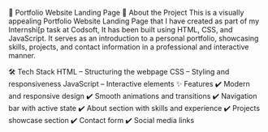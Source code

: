 
📌 Portfolio Website Landing Page
🚀 About the Project
This is a visually appealing Portfolio Website Landing Page that I have created as part of my Internshi[p task at Codsoft, It has been  built using HTML, CSS, and JavaScript. It serves as an introduction to a personal portfolio, showcasing skills, projects, and contact information in a professional and interactive manner.

🛠 Tech Stack
HTML – Structuring the webpage
CSS – Styling and responsiveness
JavaScript – Interactive elements
✨ Features
✔️ Modern and responsive design
✔️ Smooth animations and transitions
✔️ Navigation bar with active state
✔️ About section with skills and experience
✔️ Projects showcase section
✔️ Contact form
✔️ Social media links
